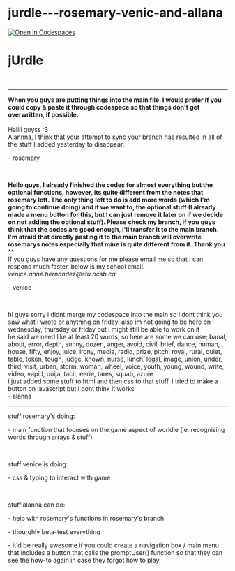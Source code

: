 # jurdle---rosemary-venic-and-allana
[![Open in Codespaces](https://classroom.github.com/assets/launch-codespace-2972f46106e565e64193e422d61a12cf1da4916b45550586e14ef0a7c637dd04.svg)](https://classroom.github.com/open-in-codespaces?assignment_repo_id=17531279)
# jUrdle
<br>
<hr>
<p>
  <b>
    When you guys are putting things into the main file,  I would prefer if you could copy & paste it through codespace so that things don't get overwritten, if possible.
  </b>
  <br>
  <br>
  Haiiii guyss :3 
  <br>
  Alannna, I think that your attempt to sync your branch has resulted in all of the stuff I added yesterday to disappear.
<p>
<p>- rosemary</p>

<br>

<p><b>Hello guys, I already finished the codes for almost everything but the optional functions, however, its quite different from the notes that rosemary left. The only thing left to do is add more words (which I'm going to continue doing) and if we want to, the optional stuff (I already made a menu button for this, but I can just remove it later on if we decide on not adding the optional stuff). Please check my branch, if you guys think that the codes are good enough, I'll transfer it to the main branch. I'm afraid that directly pasting it to the main branch will overwrite rosemarys notes especially that mine is quite different from it. Thank you ^^ </b>
<br>
If you guys have any questions for me please email me so that I can respond much faster, below is my school email.
<br>
<i>venice.anne.hernandez@stu.ocsb.ca</i>
</p>
<p>- venice</p>

<br>

<p>hi guys sorry i didnt merge my codespace into the main so i dont think you saw what i wrote or anything on friday. also im not going to be here on wednesday, thursday or friday but i might still be able to work on it
<br>he said we need like at least 20 words, so here are some we can use; banal, about, error, depth, sunny, dozen, anger, avoid, civil, brief, dance, human, house, fifty, enjoy, juice, irony, media, radio, prize, pitch, royal, rural, quiet, table, token, tough, judge, known, nurse, lunch, legal, image, union, under, third, visit, urban, storm, woman, wheel, voice, youth, young, wound, write, video, vapid, ouija, tacit, eerie, tares, squab, azure
<br>i just added some stuff to html and then css to that stuff, i tried to make a button on javascript but i dont think it works <br> - alanna<p>

  
<hr>
<p>stuff rosemary's doing:</p>
<p>- main function that focuses on the game aspect of worldle (ie. recognising words through arrays & stuff)</p>
<br>
<p>stuff venice is doing:</p>
<p>- css & typing to interact with game</p>
<br>
<p>stuff alanna can do:</p>
<p>- help with rosemary's functions in rosemary's branch</p>
<p>- thourghly beta-test everything</p>
<p>- it'd be really awesome if you could create a navigation box / main menu that includes a button that calls the promptUser() function so that they can see the how-to again in case they forgot how to play</p>
